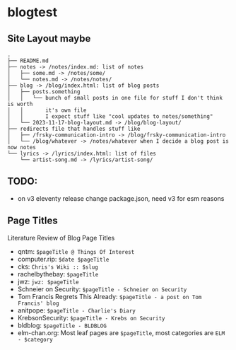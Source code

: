 # blogtest

## Site Layout maybe
```
.
├── README.md
├── notes -> /notes/index.md: list of notes
│   ├── some.md -> /notes/some/
│   └── notes.md -> /notes/notes/
├── blog -> /blog/index.html: list of blog posts
│   ├── posts.something
│   │   └── bunch of small posts in one file for stuff I don't think is worth
│   │       it's own file
│   │       I expect stuff like "cool updates to notes/something"
│   └── 2023-11-17-blog-layout.md -> /blog/blog-layout/
├── redirects file that handles stuff like
│   ├── /frsky-communication-intro -> /blog/frsky-communication-intro
│   └── /blog/whatever -> /notes/whatever when I decide a blog post is now notes
└── lyrics -> /lyrics/index.html: list of files
    └── artist-song.md -> /lyrics/artist-song/
```

## TODO:
* on v3 eleventy release change package.json, need v3 for esm reasons

## Page Titles
Literature Review of Blog Page Titles
* qntm: `$pageTitle @ Things Of Interest`
* computer.rip: `$date $pageTitle`
* cks: `Chris's Wiki :: $slug`
* rachelbythebay: `$pageTitle`
* jwz: `jwz: $pageTitle`
* Schneier on Security: `$pageTitle - Schneier on Security`
* Tom Francis Regrets This Already: `$pageTitle - a post on Tom Francis' blog`
* anitpope: `$pageTitle - Charlie's Diary`
* KrebsonSecurity: `$pageTitle - Krebs on Security`
* bldblog: `$pageTitle - BLDBLOG`
* elm-chan.org: Most leaf pages are `$pageTitle`, most categories are `ELM - $category`
